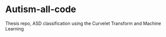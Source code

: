 # Autism-all-code
Thesis repo, ASD classification using the Curvelet Transform and Machine Learning
